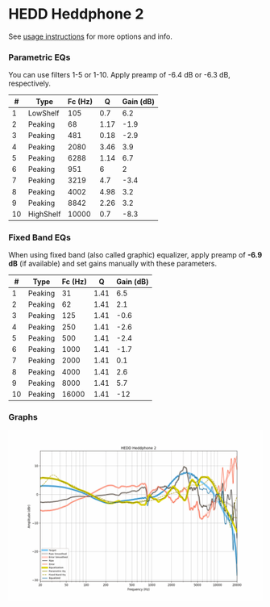 # HEDD Heddphone 2
See [usage instructions](https://github.com/jaakkopasanen/AutoEq#usage) for more options and info.

### Parametric EQs
You can use filters 1-5 or 1-10. Apply preamp of -6.4 dB or -6.3 dB, respectively.

|   # | Type      |   Fc (Hz) |    Q |   Gain (dB) |
|-----|-----------|-----------|------|-------------|
|   1 | LowShelf  |       105 | 0.7  |         6.2 |
|   2 | Peaking   |        68 | 1.17 |        -1.9 |
|   3 | Peaking   |       481 | 0.18 |        -2.9 |
|   4 | Peaking   |      2080 | 3.46 |         3.9 |
|   5 | Peaking   |      6288 | 1.14 |         6.7 |
|   6 | Peaking   |       951 | 6    |         2   |
|   7 | Peaking   |      3219 | 4.7  |        -3.4 |
|   8 | Peaking   |      4002 | 4.98 |         3.2 |
|   9 | Peaking   |      8842 | 2.26 |         3.2 |
|  10 | HighShelf |     10000 | 0.7  |        -8.3 |

### Fixed Band EQs
When using fixed band (also called graphic) equalizer, apply preamp of **-6.9 dB** (if available) and set gains manually with these parameters.

|   # | Type    |   Fc (Hz) |    Q |   Gain (dB) |
|-----|---------|-----------|------|-------------|
|   1 | Peaking |        31 | 1.41 |         6.5 |
|   2 | Peaking |        62 | 1.41 |         2.1 |
|   3 | Peaking |       125 | 1.41 |        -0.6 |
|   4 | Peaking |       250 | 1.41 |        -2.6 |
|   5 | Peaking |       500 | 1.41 |        -2.4 |
|   6 | Peaking |      1000 | 1.41 |        -1.7 |
|   7 | Peaking |      2000 | 1.41 |         0.1 |
|   8 | Peaking |      4000 | 1.41 |         2.6 |
|   9 | Peaking |      8000 | 1.41 |         5.7 |
|  10 | Peaking |     16000 | 1.41 |       -12   |

### Graphs
![](./HEDD%20Heddphone%202.png)
